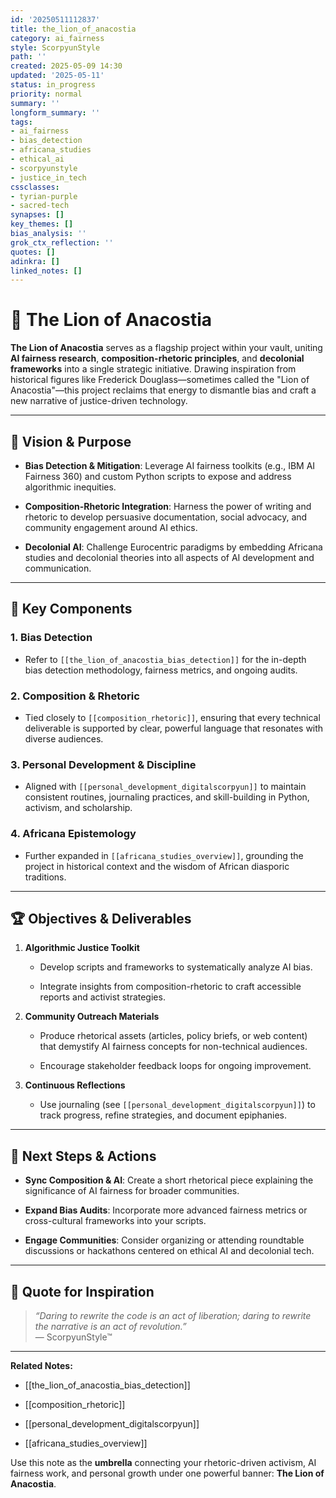 ```yaml
---
id: '20250511112837'
title: the_lion_of_anacostia
category: ai_fairness
style: ScorpyunStyle
path: ''
created: 2025-05-09 14:30
updated: '2025-05-11'
status: in_progress
priority: normal
summary: ''
longform_summary: ''
tags:
- ai_fairness
- bias_detection
- africana_studies
- ethical_ai
- scorpyunstyle
- justice_in_tech
cssclasses:
- tyrian-purple
- sacred-tech
synapses: []
key_themes: []
bias_analysis: ''
grok_ctx_reflection: ''
quotes: []
adinkra: []
linked_notes: []
---
```




# 🦁 The Lion of Anacostia

**The Lion of Anacostia** serves as a flagship project within your vault, uniting **AI fairness research**, **composition-rhetoric principles**, and **decolonial frameworks** into a single strategic initiative. Drawing inspiration from historical figures like Frederick Douglass—sometimes called the "Lion of Anacostia"—this project reclaims that energy to dismantle bias and craft a new narrative of justice-driven technology.

---

## 📌 Vision & Purpose

- **Bias Detection & Mitigation**: Leverage AI fairness toolkits (e.g., IBM AI Fairness 360) and custom Python scripts to expose and address algorithmic inequities.
    
- **Composition-Rhetoric Integration**: Harness the power of writing and rhetoric to develop persuasive documentation, social advocacy, and community engagement around AI ethics.
    
- **Decolonial AI**: Challenge Eurocentric paradigms by embedding Africana studies and decolonial theories into all aspects of AI development and communication.
    

---

## 🔗 Key Components

### 1. Bias Detection

- Refer to `[[the_lion_of_anacostia_bias_detection]]` for the in-depth bias detection methodology, fairness metrics, and ongoing audits.
    

### 2. Composition & Rhetoric

- Tied closely to `[[composition_rhetoric]]`, ensuring that every technical deliverable is supported by clear, powerful language that resonates with diverse audiences.
    

### 3. Personal Development & Discipline

- Aligned with `[[personal_development_digitalscorpyun]]` to maintain consistent routines, journaling practices, and skill-building in Python, activism, and scholarship.
    

### 4. Africana Epistemology

- Further expanded in `[[africana_studies_overview]]`, grounding the project in historical context and the wisdom of African diasporic traditions.
    

---

## 🏆 Objectives & Deliverables

1. **Algorithmic Justice Toolkit**
    
    - Develop scripts and frameworks to systematically analyze AI bias.
        
    - Integrate insights from composition-rhetoric to craft accessible reports and activist strategies.
        
2. **Community Outreach Materials**
    
    - Produce rhetorical assets (articles, policy briefs, or web content) that demystify AI fairness concepts for non-technical audiences.
        
    - Encourage stakeholder feedback loops for ongoing improvement.
        
3. **Continuous Reflections**
    
    - Use journaling (see `[[personal_development_digitalscorpyun]]`) to track progress, refine strategies, and document epiphanies.
        

---

## 🚀 Next Steps & Actions

- **Sync Composition & AI**: Create a short rhetorical piece explaining the significance of AI fairness for broader communities.
    
- **Expand Bias Audits**: Incorporate more advanced fairness metrics or cross-cultural frameworks into your scripts.
    
- **Engage Communities**: Consider organizing or attending roundtable discussions or hackathons centered on ethical AI and decolonial tech.
    

---

## 📖 Quote for Inspiration

> _“Daring to rewrite the code is an act of liberation; daring to rewrite the narrative is an act of revolution.”_  
> — ScorpyunStyle™

---

**Related Notes:**

- [[the_lion_of_anacostia_bias_detection]]
    
- [[composition_rhetoric]]
    
- [[personal_development_digitalscorpyun]]
    
- [[africana_studies_overview]]
    

Use this note as the **umbrella** connecting your rhetoric-driven activism, AI fairness work, and personal growth under one powerful banner: **The Lion of Anacostia**.